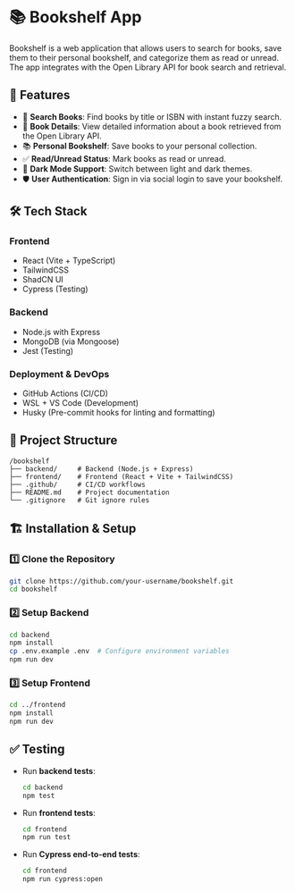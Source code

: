 # 📚 Bookshelf App

Bookshelf is a web application that allows users to search for books, save them to their personal bookshelf, and categorize them as read or unread. The app integrates with the Open Library API for book search and retrieval.

## 🚀 Features
- 🔎 **Search Books**: Find books by title or ISBN with instant fuzzy search.
- 📖 **Book Details**: View detailed information about a book retrieved from the Open Library API.
- 📚 **Personal Bookshelf**: Save books to your personal collection.
- ✅ **Read/Unread Status**: Mark books as read or unread.
- 🔄 **Dark Mode Support**: Switch between light and dark themes.
- 🛡️ **User Authentication**: Sign in via social login to save your bookshelf.

## 🛠️ Tech Stack
### **Frontend**
- React (Vite + TypeScript)
- TailwindCSS
- ShadCN UI
- Cypress (Testing)

### **Backend**
- Node.js with Express
- MongoDB (via Mongoose)
- Jest (Testing)

### **Deployment & DevOps**
- GitHub Actions (CI/CD)
- WSL + VS Code (Development)
- Husky (Pre-commit hooks for linting and formatting)

## 📂 Project Structure
```
/bookshelf
├── backend/     # Backend (Node.js + Express)
├── frontend/    # Frontend (React + Vite + TailwindCSS)
├── .github/     # CI/CD workflows
├── README.md    # Project documentation
└── .gitignore   # Git ignore rules
```

## 🏗️ Installation & Setup
### 1️⃣ Clone the Repository
```sh
git clone https://github.com/your-username/bookshelf.git
cd bookshelf
```

### 2️⃣ Setup Backend
```sh
cd backend
npm install
cp .env.example .env  # Configure environment variables
npm run dev
```

### 3️⃣ Setup Frontend
```sh
cd ../frontend
npm install
npm run dev
```

## ✅ Testing
- Run **backend tests**:
  ```sh
  cd backend
  npm test
  ```
- Run **frontend tests**:
  ```sh
  cd frontend
  npm run test
  ```
- Run **Cypress end-to-end tests**:
  ```sh
  cd frontend
  npm run cypress:open
  ```
